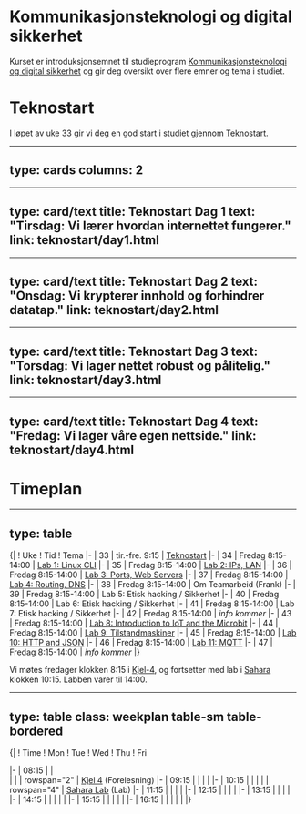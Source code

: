 # Kommunikasjonsteknologi og digital sikkerhet

Kurset er introduksjonsemnet til studieprogram [Kommunikasjonsteknologi og digital sikkerhet](https://www.ntnu.no/studier/mtkom) og gir deg oversikt over flere emner og tema i studiet.

<!--
<a class="arrow" href="learning-goals.html">Read more about the Learning Goals</a>
-->




# Teknostart

I løpet av uke 33 gir vi deg en god start i studiet gjennom [Teknostart](teknostart/index.html). 

---
type: cards
columns: 2
---


---
type: card/text
title: Teknostart Dag 1
text: "Tirsdag: Vi lærer hvordan internettet fungerer."
link: teknostart/day1.html
---

---
type: card/text
title: Teknostart Dag 2
text: "Onsdag: Vi krypterer innhold og forhindrer datatap."
link: teknostart/day2.html
---

---
type: card/text
title: Teknostart Dag 3
text: "Torsdag: Vi lager nettet robust og pålitelig."
link: teknostart/day3.html
---

---
type: card/text
title: Teknostart Dag 4
text: "Fredag: Vi lager våre egen nettside."
link: teknostart/day4.html
---


# Timeplan


---
type: table
---
{|
! Uke
! Tid
! Tema 
|-
| 33
| tir.-fre. 9:15
| [Teknostart](teknostart/index.html)
|-
| 34
| Fredag 8:15-14:00
| [Lab 1: Linux CLI](unit-cli/index.html)
|-
| 35
| Fredag 8:15-14:00
| [Lab 2: IPs, LAN](unit-net1/index.html)
|-
| 36
| Fredag 8:15-14:00
| [Lab 3: Ports, Web Servers](unit-net2/index.html)
|-
| 37
| Fredag 8:15-14:00
| [Lab 4: Routing, DNS](unit-net3/index.html)
|-
| 38
| Fredag 8:15-14:00
| Om Teamarbeid (Frank)
|-
| 39
| Fredag 8:15-14:00
| Lab 5: Etisk hacking / Sikkerhet
|-
| 40
| Fredag 8:15-14:00
| Lab 6: Etisk hacking / Sikkerhet
|-
| 41
| Fredag 8:15-14:00
| Lab 7: Etisk hacking / Sikkerhet
|-
| 42
| Fredag 8:15-14:00
| _info kommer_
|-
| 43
| Fredag 8:15-14:00
| [Lab 8: Introduction to IoT and the Microbit](unit-p1/index.html)
|-
| 44
| Fredag 8:15-14:00
| [Lab 9: Tilstandmaskiner](unit-p2/index.html)
|-
| 45
| Fredag 8:15-14:00
| [Lab 10: HTTP and JSON](unit-p3/index.html)
|-
| 46
| Fredag 8:15-14:00
| [Lab 11: MQTT](unit-p4/index.html)
|-
| 47
| Fredag 8:15-14:00
| _info kommer_
|}


Vi møtes fredager klokken 8:15 i [Kjel-4](https://link.mazemap.com/QO2zpqJ0), og fortsetter med lab i [Sahara](https://link.mazemap.com/pR24A3cf) klokken 10:15. Labben varer til 14:00. 

---
type: table
class: weekplan table-sm table-bordered
---
{|
! Time
! Mon
! Tue
! Wed
! Thu
! Fri

|-
| 08:15
| 
|  
|
|
| rowspan="2" | [Kjel 4](https://link.mazemap.com/QO2zpqJ0) (Forelesning)
|-
| 09:15
| 
|
|
|
|-
| 10:15
| 
|
|
|
| rowspan="4" | [Sahara Lab](https://link.mazemap.com/pR24A3cf) (Lab) 
|-
| 11:15
|
|
| 
|
|-
| 12:15
|
|
|
|
|-
| 13:15
|
|
|
| 
|-
| 14:15
|
|
|
|
|
|-
| 15:15
|
|
|
|
|
|-
| 16:15
|
|
|
|
|
|}